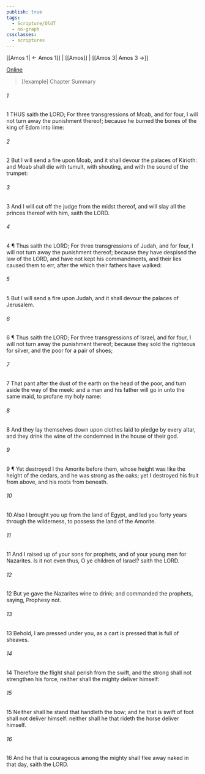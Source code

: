 ```yaml
---
publish: true
tags:
  - Scripture/OldT
  - no-graph
cssclasses:
  - scriptures
---
```

[[Amos 1| ← Amos 1]] | [[Amos]] | [[Amos 3| Amos 3 →]]

[Online](https://churchofjesuschrist.org/study/scriptures/ot/amos/2?lang=eng)

>[!example] Chapter Summary
>
###### 1
1 THUS saith the LORD; For three transgressions of Moab, and for four, I will not turn away the punishment thereof; because he burned the bones of the king of Edom into lime:
###### 2
2 But I will send a fire upon Moab, and it shall devour the palaces of Kirioth: and Moab shall die with tumult, with shouting, and with the sound of the trumpet:
###### 3
3 And I will cut off the judge from the midst thereof, and will slay all the princes thereof with him, saith the LORD.
###### 4
4 ¶ Thus saith the LORD; For three transgressions of Judah, and for four, I will not turn away the punishment thereof; because they have despised the law of the LORD, and have not kept his commandments, and their lies caused them to err, after the which their fathers have walked:
###### 5
5 But I will send a fire upon Judah, and it shall devour the palaces of Jerusalem.
###### 6
6 ¶ Thus saith the LORD; For three transgressions of Israel, and for four, I will not turn away the punishment thereof; because they sold the righteous for silver, and the poor for a pair of shoes;
###### 7
7 That pant after the dust of the earth on the head of the poor, and turn aside the way of the meek: and a man and his father will go in unto the same maid, to profane my holy name:
###### 8
8 And they lay themselves down upon clothes laid to pledge by every altar, and they drink the wine of the condemned in the house of their god.
###### 9
9 ¶ Yet destroyed I the Amorite before them, whose height was like the height of the cedars, and he was strong as the oaks; yet I destroyed his fruit from above, and his roots from beneath.
###### 10
10 Also I brought you up from the land of Egypt, and led you forty years through the wilderness, to possess the land of the Amorite.
###### 11
11 And I raised up of your sons for prophets, and of your young men for Nazarites. Is it not even thus, O ye children of Israel? saith the LORD.
###### 12
12 But ye gave the Nazarites wine to drink; and commanded the prophets, saying, Prophesy not.
###### 13
13 Behold, I am pressed under you, as a cart is pressed that is full of sheaves.
###### 14
14 Therefore the flight shall perish from the swift, and the strong shall not strengthen his force, neither shall the mighty deliver himself:
###### 15
15 Neither shall he stand that handleth the bow; and he that is swift of foot shall not deliver himself: neither shall he that rideth the horse deliver himself.
###### 16
16 And he that is courageous among the mighty shall flee away naked in that day, saith the LORD.




